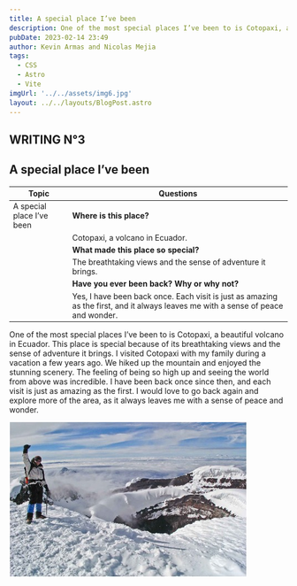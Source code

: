 ```yaml
---
title: A special place I’ve been
description: One of the most special places I’ve been to is Cotopaxi, a beautiful volcano in Ecuador.
pubDate: 2023-02-14 23:49
author: Kevin Armas and Nicolas Mejia
tags: 
  - CSS
  - Astro
  - Vite
imgUrl: '../../assets/img6.jpg'
layout: ../../layouts/BlogPost.astro
---
```

## WRITING N°3
## A special place I’ve been

| Topic | Questions | 
|---------|------|
| A special place I’ve been | **Where is this place?** |
| |Cotopaxi, a volcano in Ecuador. |
| |**What made this place so special?**|
| |The breathtaking views and the sense of adventure it brings.|
| |**Have you ever been back? Why or why not?**|
| |Yes, I have been back once. Each visit is just as amazing as the first, and it always leaves me with a sense of peace and wonder.|

One of the most special places I’ve been to is Cotopaxi, a beautiful volcano in Ecuador. This place is special because of its breathtaking views and the sense of adventure it brings. I visited Cotopaxi with my family during a vacation a few years ago. We hiked up the mountain and enjoyed the stunning scenery. The feeling of being so high up and seeing the world from above was incredible. I have been back once since then, and each visit is just as amazing as the first. I would love to go back again and explore more of the area, as it always leaves me with a sense of peace and wonder.

![Texto Alternativo](../../assets/img6.jpg)